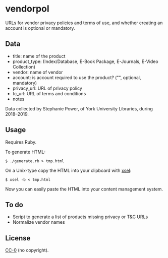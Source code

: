# vendorpol

URLs for vendor privacy policies and terms of use, and whether creating an account is optional or mandatory.

## Data

* title: name of the product
* product_type: (Index/Database, E-Book Package, E-Journals, E-Video Collection)
* vendor: name of vendor
* account: is account required to use the product? ("", optional, mandatory)
* privacy_url: URL of privacy policy
* tc_url: URL of terms and conditions
* notes

Data collected by Stephanie Power, of York University Libraries, during 2018–2019.

## Usage

Requires Ruby.

To generate HTML:

    $ ./generate.rb > tmp.html

On a Unix-type copy the HTML into your clipboard with [xsel](https://github.com/kfish/xsel):

    $ xsel -b < tmp.html

Now you can easily paste the HTML into your content management system.

## To do

* Script to generate a list of products missing privacy or T&C URLs
* Normalize vendor names

## License

[CC-0](https://creativecommons.org/publicdomain/zero/1.0/) (no copyright).
